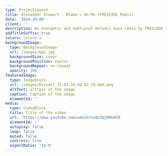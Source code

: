 ```yaml
---
type: ProjectLayout
title: Alexander Stewart - Blame's On Me (FRESCADE Remix)
date: '2024-10-09'
client: ''
description: An energetic and emotional melodic bass remix by FRESCADE.
addTitleSuffix: true
colors: colors-a
backgroundImage:
  type: BackgroundImage
  url: /images/bg2.jpg
  backgroundSize: cover
  backgroundPosition: center
  backgroundRepeat: no-repeat
  opacity: 100
featuredImage:
  type: ImageBlock
  url: /images/Picsart_23-02-18_00-02-29-889.png
  altText: altText of the image
  caption: Caption of the image
  elementId: ''
media:
  type: VideoBlock
  title: Title of the video
  url: 'https://www.youtube.com/watch?v=NcZqjM4h6C0'
  elementId: ''
  autoplay: false
  loop: false
  muted: false
  controls: true
  aspectRatio: '16:9'
---
```

